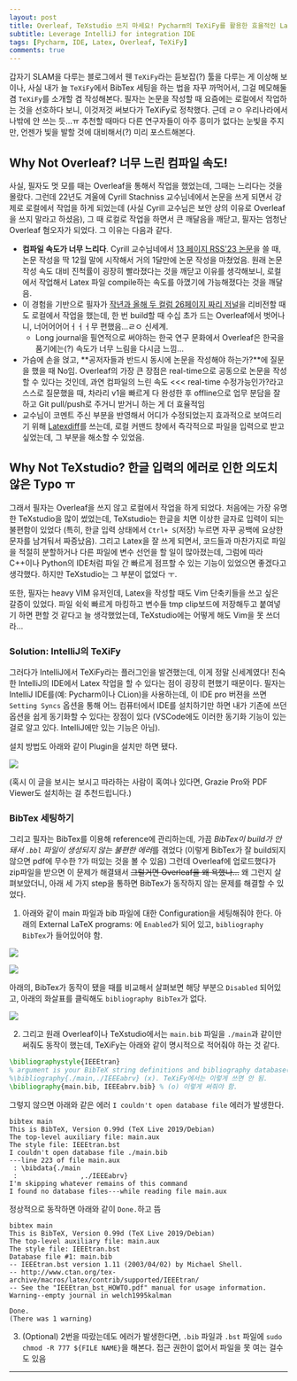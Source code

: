 ```yaml
---
layout: post
title: Overleaf, TeXstudio 쓰지 마세요! Pycharm의 TeXiFy를 활용한 효율적인 LaTex 작성
subtitle: Leverage IntelliJ for integration IDE
tags: [Pycharm, IDE, Latex, Overleaf, TeXiFy]
comments: true
---
```


갑자기 SLAM을 다루는 블로그에서 웬 `TeXiFy`라는 듣보잡(?) 툴을 다루는 게 이상해 보이나, 
사실 내가 늘 `TeXiFy`에서 BibTex 세팅을 하는 법을 자꾸 까먹어서, 그걸 메모해둘 겸 `TeXiFy`를 소개할 겸 작성해본다.
필자는 논문을 작성할 때 요즘에는 로컬에서 작업하는 것을 선호하다 보니, 이것저것 써보다가 TeXiFy로 정착했다.
근데 ㄹㅇ 우리나라에서 나밖에 안 쓰는 듯...ㅠ 추천할 때마다 다른 연구자들이 아주 흥미가 없다는 눈빛을 주지만, 언젠가 빛을 발할 것에 대비해서(?) 미리 포스트해본다.


## Why Not Overleaf? 너무 느린 컴파일 속도!

사실, 필자도 멋 모를 때는 Overleaf을 통해서 작업을 했었는데, 그때는 느리다는 것을 몰랐다.
그런데 22년도 겨울에 Cyrill Stachniss 교수님네에서 논문을 쓰게 되면서 강제로 로컬에서 작업을 하게 되었는데 (사실 Cyrill 교수님은 보안 상의 이유로 Overleaf을 쓰지 말라고 하셨음),
그 때 로컬로 작업을 하면서 큰 깨달음을 깨닫고, 필자는 엄청난 Overleaf 혐오자가 되었다. 그 이유는 다음과 같다.

- **컴파일 속도가 너무 느리다**. Cyrill 교수님네에서 [13 페이지 RSS'23 논문](https://www.ipb.uni-bonn.de/wp-content/papercite-data/pdf/lim2023rss.pdf)을 쓸 때, 논문 작성을 딱 12월 말에 시작해서 거의 1달만에 논문 작성을 마쳤었음. 원래 논문 작성 속도 대비 진척률이 굉장히 빨라졌다는 것을 깨닫고 이유를 생각해보니, 로컬에서 작업해서 Latex 파일 compile하는 속도를 아꼈기에 가능해졌다는 것을 깨달음.
- 이 경험을 기반으로 필자가 [작년과 올해 두 컬럼 26페이지 짜리 저널](https://journals.sagepub.com/doi/full/10.1177/02783649231207654)을 리비전할 때도 로컬에서 작업을 했는데,  한 번 build할 때 수십 초가 드는 Overleaf에서 벗어나니, 너어어어어ㅓㅓㅓ무 편했음...ㄹㅇ 신세계. 
  - Long journal을 필연적으로 써야하는 한국 연구 문화에서 Overleaf은 한국을 품기에는(?) 속도가 너무 느림을 다시금 느낌...  
- 가슴에 손을 얹고, **공저자들과 반드시 동시에 논문을 작성해야 하는가?**에 질문을 했을 때 No임. Overleaf의 가장 큰 장점은 real-time으로 공동으로 논문을 작성할 수 있다는 것인데, 과연 컴파일의 느린 속도 <<< real-time 수정가능인가?라고 스스로 질문했을 때, 차라리 v1을 빠르게 다 완성한 후 offline으로 업무 분담을 잘 하고 Git pull/push로 주거니 받거니 하는 게 더 효율적임
- 교수님이 코멘트 주신 부분을 반영해서 어디가 수정되었는지 효과적으로 보여드리기 위해 [Latexdiff](https://limhyungtae.github.io/2022-10-19-%EB%8C%80%ED%95%99%EC%9B%90%EC%83%9D%EC%9D%84-%EC%9C%84%ED%95%9C-latexdiff%EC%99%80-latexpand%EB%A5%BC-%ED%99%9C%EC%9A%A9%ED%95%9C-%EB%85%BC%EB%AC%B8-%EA%B2%80%ED%86%A0/_)를 쓰는데, 로컬 커맨드 창에서 즉각적으로 파일을 입력으로 받고 싶었는데, 그 부분을 해소할 수 있었음.  

## Why Not TeXstudio? 한글 입력의 에러로 인한 의도치 않은 Typo ㅠ

그래서 필자는 Overleaf을 쓰지 않고 로컬에서 작업을 하게 되었다. 처음에는 가장 유명한 TeXstudio을 많이 썼었는데, TeXstudio는 한글을 치면 이상한 글자로 입력이 되는 불편함이 있었다 (특히, 한글 입력 상태에서 `Ctrl+ S`(저장) 누르면 자꾸 공백에 요상한 문자를 남겨둬서 짜증났음).
그리고 Latex을 잘 쓰게 되면서, 코드들과 마찬가지로 파일을 적절히 분할하거나 다른 파일에 변수 선언을 할 일이 많아졌는데, 그럼에 따라 C++이나 Python의 IDE처럼 파일 간 빠르게 점프할 수 있는 기능이 있었으면 좋겠다고 생각했다. 하지만 TeXstudio는 그 부분이 없었다 ㅜ.

또한, 필자는 heavy VIM 유저인데, Latex을 작성할 때도 Vim 단축키들을 쓰고 싶은 갈증이 있었다. 
파일 쉭쉭 빠르게 마킹하고 변수들 tmp clip보드에 저장해두고 붙여넣기 하면 편할 것 같다고 늘 생각했었는데, TeXstudio에는 어떻게 해도 Vim을 못 쓰더라...


### Solution: IntelliJ의 TeXiFy

그러다가 IntelliJ에서 TeXiFy라는 플러그인을 발견했는데, 이게 정말 신세계였다! 친숙한 IntelliJ의 IDE에서 Latex 작업을 할 수 있다는 점이 굉장히 편했기 때문이다. 
필자는 IntelliJ IDE를(예: Pycharm이나 CLion)을 사용하는데, 이 IDE pro 버젼을 쓰면 `Setting Syncs` 옵션을 통해 어느 컴퓨터에서 IDE를 설치하기만 하면 내가 기존에 쓰던 옵션을 쉽게 동기화할 수 있다는 장점이 있다 (VSCode에도 이러한 동기화 기능이 있는걸로 알고 있다. IntelliJ에만 있는 기능은 아님).

설치 방법도 아래와 같이 Plugin을 설치만 하면 됐다.

![](/img/texify_how_to_install.png)

(혹시 이 글을 보시는 보시고 따라하는 사람이 혹여나 있다면, Grazie Pro와 PDF Viewer도 설치하는 걸 추천드립니다.)

### BibTex 세팅하기

그리고 필자는 BibTex를 이용해 reference에 관리하는데, 가끔 *BibTex이 build가 안 돼서 `.bbl` 파일이 생성되지 않는 불편한 에러*를 겪었다 (이렇게 BibTex가 잘 build되지 않으면 pdf에 무수한 ?가 떠있는 것을 볼 수 있음) 
그런데 Overleaf에 업로드했다가 zip파일을 받으면 이 문제가 해결돼서 ~~그럴거면 Overleaf을 왜 욕했나...~~ 왜 그런지 살펴보았더니, 아래 세 가지 step을 통하면 BibTex가 동작하지 않는 문제를 해결할 수 있었다.

1. 아래와 같이 main 파일과 bib 파일에 대한 Configuration을 세팅해줘야 한다.
아래의 External LaTeX programs: 에 `Enabled`가 되어 있고, `bibliography BibTex`가 들어있어야 함.

![](/img/texify_working.png)

![](/img/texify_working_bib.png)

아래의, BibTex가 동작이 됐을 때를 비교해서 살펴보면 해당 부분으 `Disabled` 되어있고, 아래의 화살표를 클릭해도 `bibliography BibTex`가 없다.

![](/img/texify_not_working.png)


2. 그리고 원래 Overleaf이나 TeXstudio에서는 `main.bib` 파일을 `./main`과 같이만 써줘도 동작이 했는데, TeXiFy는 아래와 같이 명시적으로 적어줘야 하는 것 같다.


```latex
\bibliographystyle{IEEEtran}
% argument is your BibTeX string definitions and bibliography database(s)
%\bibliography{./main,./IEEEabrv} (x). TeXiFy에서는 이렇게 쓰면 안 됨.
\bibliography{main.bib, IEEEabrv.bib} % (o) 이렇게 써줘야 함.
```

그렇지 않으면 아래와 같은 에러 `I couldn't open database file` 에러가 발생한다.

```commandline
bibtex main
This is BibTeX, Version 0.99d (TeX Live 2019/Debian)
The top-level auxiliary file: main.aux
The style file: IEEEtran.bst
I couldn't open database file ./main.bib
---line 223 of file main.aux
 : \bibdata{./main
 :                ,./IEEEabrv}
I'm skipping whatever remains of this command
I found no database files---while reading file main.aux
```

정상적으로 동작하면 아래와 같이 `Done.`하고 뜸

```commandline
bibtex main
This is BibTeX, Version 0.99d (TeX Live 2019/Debian)
The top-level auxiliary file: main.aux
The style file: IEEEtran.bst
Database file #1: main.bib
-- IEEEtran.bst version 1.11 (2003/04/02) by Michael Shell.
-- http://www.ctan.org/tex-archive/macros/latex/contrib/supported/IEEEtran/
-- See the "IEEEtran_bst_HOWTO.pdf" manual for usage information.
Warning--empty journal in welch1995kalman

Done.
(There was 1 warning)
```

3. (Optional) 2번을 따랐는데도 에러가 발생한다면, `.bib` 파일과 `.bst` 파일에 `sudo chmod -R 777 ${FILE NAME}`을 해본다. 접근 권한이 없어서 파일을 못 여는 걸수도 있음

---
